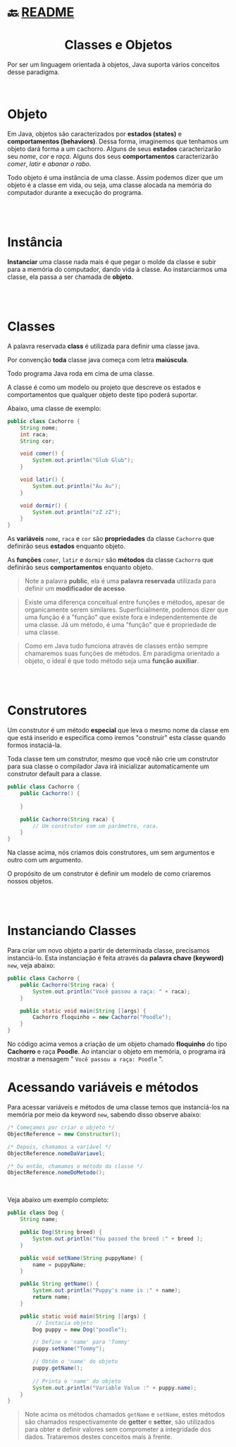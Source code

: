 # :back: [README](../../../README.md#programming-languages)

<h1 align="center">
    Classes e Objetos
</h1>

Por ser um linguagem orientada à objetos, Java suporta vários conceitos desse paradigma.

<br>

# Objeto
Em Java, objetos são caracterizados por **estados (states)** e **comportamentos (behaviors)**. Dessa forma, imaginemos que tenhamos um objeto dará forma a um cachorro. Alguns de seus **estados** caracterizarão seu *nome*, *cor* e *raça*. Alguns dos seus **comportamentos** caracterizarão *comer*, *latir* e *abanar o rabo*.

Todo objeto é uma instância de uma classe. Assim podemos dizer que um objeto é a classe em vida, ou seja, uma classe alocada na memória do computador durante a execução do programa.

<br>
<br>

# Instância
**Instanciar** uma classe nada mais é que pegar o molde da classe e subir para a memória do computador, dando vida à classe. Ao instarciarmos uma classe, ela passa a ser chamada de **objeto**.

<br>
<br>

# Classes
A palavra reservada **class** é utilizada para definir uma classe java.

Por convenção **toda** classe java começa com letra **maiúscula**.

Todo programa Java roda em cima de uma classe.

A classe é como um modelo ou projeto que descreve os estados e comportamentos que qualquer objeto deste tipo poderá suportar.

Abaixo, uma classe de exemplo: 

```java
public class Cachorro {
    String nome;
    int raca;
    String cor;

    void comer() {
        System.out.println("Glub Glub");
    }

    void latir() {
        System.out.println("Au Au");
    }

    void dormir() {
        System.out.println("zZ zZ");
    }
}
```

As **variáveis** `nome`, `raca` e `cor` são **propriedades** da classe `Cachorro` que definirão seus **estados** enquanto objeto.

As **funções** `comer`, `latir` e `dormir` são **métodos** da classe `Cachorro` que definirão seus **comportamentos** enquanto objeto.

> Note a palavra **public**, ela é uma **palavra reservada** utilizada para definir um **modificador de acesso**.

> Existe uma diferença conceitual entre funções e métodos, apesar de organicamente serem similares. Superficialmente, podemos dizer que uma função é a "função" que existe fora e independentemente de uma classe. Já um método, é uma "função" que é propriedade de uma classe.

> Como em Java tudo funciona através de classes então sempre chamaremos suas funções de métodos.
> Em paradigma orientado a objeto, o ideal é que todo método seja uma **função auxiliar**.

<br>
<br>

# Construtores
Um construtor é um método **especial** que leva o mesmo nome da classe em que está inserido e especifica como iremos "construir" esta classe quando formos instaciá-la.

Toda classe tem um construtor, mesmo que você não crie um construtor para sua classe o compilador Java irá inicializar automaticamente um construtor default para a classe.

```java
public class Cachorro {
    public Cachorro() {
        
    }

    public Cachorro(String raca) {
        // Um construtor com um parâmetro, raca.
    }
}
```

Na classe acima, nós criamos dois construtores, um sem argumentos e outro com um argumento.

O propósito de um construtor é definir um modelo de como criaremos nossos objetos.

<br>
<br>

# Instanciando Classes
Para criar um novo objeto a partir de determinada classe, precisamos instanciá-lo. Esta instanciação é feita através da **palavra chave (keyword)** `new`, veja abaixo:

```java
public class Cachorro {
    public Cachorro(String raca) {
        System.out.println("Você passou a raça: " + raca);
    }

    public static void main(String []args) {
        Cachorro floquinho = new Cachorro("Poodle");
    }
}
```
No código acima vemos a criação de um objeto chamado **floquinho** do tipo **Cachorro** e raça **Poodle**. Ao intanciar o objeto em memória, o programa irá mostrar a mensagem " `Você passou a raça: Poodle` ".

# Acessando variáveis e métodos
Para acessar variáveis e métodos de uma classe temos que instanciá-los na memória por meio da keyword `new`, sabendo disso observe abaixo:

```java
/* Começamos por criar o objeto */
ObjectReference = new Constructor();

/* Depois, chamamos a variável */
ObjectReference.nomeDaVariavel;

/* Ou então, chamamos o método da classe */
ObjectReference.nomeDoMetodo();
```

<br>

Veja abaixo um exemplo completo:

```java
public class Dog {
    String name;

    public Dog(String breed) {
        System.out.println("You passed the breed :" + breed );
    }

    public void setName(String puppyName) {
        name = puppyName;
    }

    public String getName() {
        System.out.println("Puppy's name is :" + name);
        return name;
    }

    public static void main(String []args) {
         // Instacia objeto
        Dog puppy = new Dog("poodle");

        // Define o 'name' para 'Tommy' 
        puppy.setName("Tommy");

        // Obtêm o 'name' do objeto
        puppy.getName(); 
        
        // Printa o 'name' do objeto
        System.out.println("Variable Value :" + puppy.name);
    }
}
```
> Note acima os métodos chamados `getName` e `setName`, estes métodos são chamados respectivamente de **getter** e **setter**, são utilizados para obter e definir valores sem comprometer a integridade dos dados. Trataremos destes conceitos mais à frente.